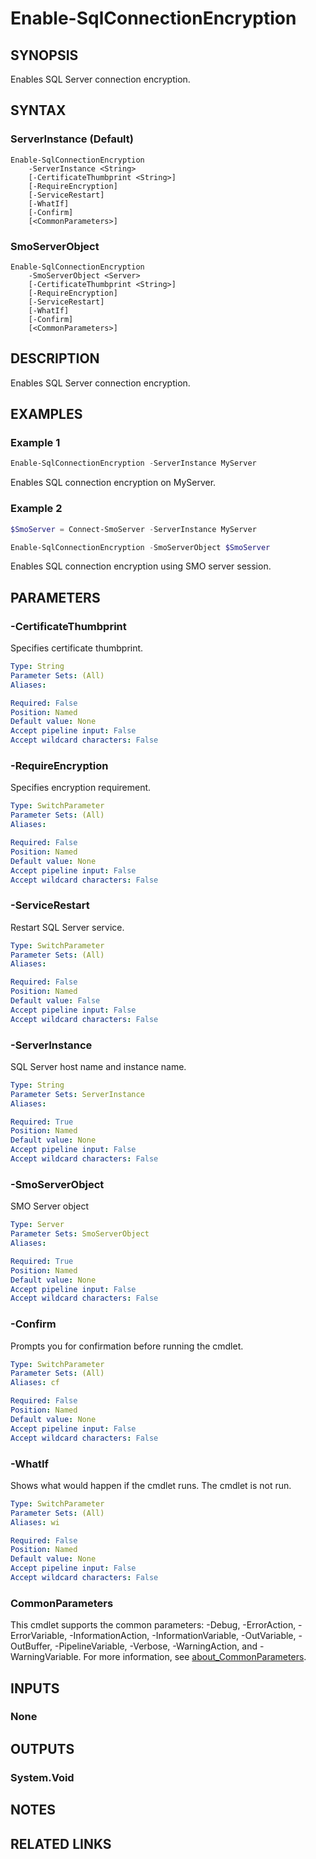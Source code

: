 ﻿---
external help file: SqlServerConfiguration-help.xml
Module Name: SqlServerConfiguration
online version:
schema: 2.0.0
---

# Enable-SqlConnectionEncryption

## SYNOPSIS
Enables SQL Server connection encryption.

## SYNTAX

### ServerInstance (Default)
```
Enable-SqlConnectionEncryption
	-ServerInstance <String>
	[-CertificateThumbprint <String>]
	[-RequireEncryption]
	[-ServiceRestart]
	[-WhatIf]
	[-Confirm]
	[<CommonParameters>]
```

### SmoServerObject
```
Enable-SqlConnectionEncryption
	-SmoServerObject <Server>
	[-CertificateThumbprint <String>]
	[-RequireEncryption]
	[-ServiceRestart]
	[-WhatIf]
	[-Confirm]
	[<CommonParameters>]
```

## DESCRIPTION
Enables SQL Server connection encryption.

## EXAMPLES

### Example 1
```powershell
Enable-SqlConnectionEncryption -ServerInstance MyServer
```

Enables SQL connection encryption on MyServer.

### Example 2
```powershell
$SmoServer = Connect-SmoServer -ServerInstance MyServer

Enable-SqlConnectionEncryption -SmoServerObject $SmoServer
```

Enables SQL connection encryption using SMO server session.

## PARAMETERS

### -CertificateThumbprint
Specifies certificate thumbprint.

```yaml
Type: String
Parameter Sets: (All)
Aliases:

Required: False
Position: Named
Default value: None
Accept pipeline input: False
Accept wildcard characters: False
```

### -RequireEncryption
Specifies encryption requirement.

```yaml
Type: SwitchParameter
Parameter Sets: (All)
Aliases:

Required: False
Position: Named
Default value: None
Accept pipeline input: False
Accept wildcard characters: False
```

### -ServiceRestart
Restart SQL Server service.

```yaml
Type: SwitchParameter
Parameter Sets: (All)
Aliases:

Required: False
Position: Named
Default value: False
Accept pipeline input: False
Accept wildcard characters: False
```

### -ServerInstance
SQL Server host name and instance name.

```yaml
Type: String
Parameter Sets: ServerInstance
Aliases:

Required: True
Position: Named
Default value: None
Accept pipeline input: False
Accept wildcard characters: False
```

### -SmoServerObject
SMO Server object

```yaml
Type: Server
Parameter Sets: SmoServerObject
Aliases:

Required: True
Position: Named
Default value: None
Accept pipeline input: False
Accept wildcard characters: False
```

### -Confirm
Prompts you for confirmation before running the cmdlet.

```yaml
Type: SwitchParameter
Parameter Sets: (All)
Aliases: cf

Required: False
Position: Named
Default value: None
Accept pipeline input: False
Accept wildcard characters: False
```

### -WhatIf
Shows what would happen if the cmdlet runs.
The cmdlet is not run.

```yaml
Type: SwitchParameter
Parameter Sets: (All)
Aliases: wi

Required: False
Position: Named
Default value: None
Accept pipeline input: False
Accept wildcard characters: False
```

### CommonParameters
This cmdlet supports the common parameters: -Debug, -ErrorAction, -ErrorVariable, -InformationAction, -InformationVariable, -OutVariable, -OutBuffer, -PipelineVariable, -Verbose, -WarningAction, and -WarningVariable. For more information, see [about_CommonParameters](http://go.microsoft.com/fwlink/?LinkID=113216).

## INPUTS

### None

## OUTPUTS

### System.Void

## NOTES

## RELATED LINKS
